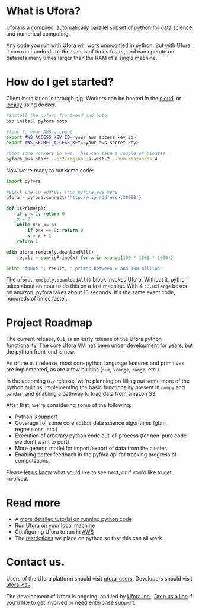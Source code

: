 # What is Ufora?

Ufora is a compiled, automatically parallel subset of python for data science
and numerical computing.

Any code you run with Ufora will work unmodified in python. But with Ufora, 
it can run hundreds or thousands of times faster, and can operate 
on datasets many times larger than the RAM of a single machine.

# How do I get started?

Client installation is through [pip](https://pip.readthedocs.org/en/stable/). 
Workers can be booted in the [cloud](https://ufora.github.io/ufora/github-pages/tutorials/getting-started-aws.html), 
or [locally](https://ufora.github.io/ufora/github-pages/tutorials/getting-started-local.html) using docker.

```bash
#install the pyfora front-end and boto.
pip install pyfora boto

#link to your AWS account
export AWS_ACCESS_KEY_ID=<your aws access key id>
export AWS_SECRET_ACCESS_KEY=<your aws secret key>

#boot some workers in aws. This can take a couple of minutes.
pyfora_aws start --ec2-region us-west-2 --num-instances 4 
```

Now we're ready to run some code:

```py
import pyfora

#stick the ip address from pyfora_aws here
ufora = pyfora.connect('http://<ip_address>:30000')

def isPrime(p):
	if p < 2: return 0
    x = 2
    while x*x <= p:
        if p%x == 0: return 0
        x = x + 1
    return 1

with ufora.remotely.downloadAll():
    result = sum(isPrime(x) for x in xrange(100 * 1000 * 1000))

print "found ", result, " primes between 0 and 100 million"
```

The `ufora.remotely.downloadAll()` block invokes Ufora. Without it,  python
takes about an hour to do this on a fast machine. With 4 `c3.8xlarge` boxes on
amazon, pyfora takes about 10 seconds. It's the same exact code, hundreds of times
faster.

# Project Roadmap

The current release, `0.1`, is an early release of the Ufora python functionality.
The core Ufora VM has been under development for years, but the python front-end
is new. 

As of the `0.1` release, most core python language features and primitives are
implemented, as are a few builtins (`sum`, `xrange`, `range`, etc.).

In the upcoming `0.2` release, we're planning on filling out some more of the
python builtins, implementing the basic functionality present in `numpy` and
`pandas`, and enabling a pathway to load data from amazon S3.

After that, we're considering some of the following: 

* Python 3 support
* Coverage for some core `scikit` data science algorithms (gbm, regressions, etc.)
* Execution of arbitrary python code out-of-process (for non-pure code we don't want to port)
* More generic model for import/export of data from the cluster.
* Enabling better feedback in the pyfora api for tracking progress of computations.

Please [let us know](https://groups.google.com/forum/#!topic/ufora-user/FyT9oUhEa0w) 
what you'd like to see next, or if you'd like to get involved.

# Read more

* A [more detailed tutorial on running python code](https://ufora.github.io/ufora/github-pages/tutorials/basic-execution.html)
* Run Ufora on your [local machine](https://ufora.github.io/ufora/github-pages/tutorials/getting-started-local.html)
* Configuring Ufora to run in [AWS](https://ufora.github.io/ufora/github-pages/tutorials/getting-started-aws.html)
* The [restrictions](https://ufora.github.io/ufora/github-pages/documentation/python-restrictions.html) we place on python so that this can all work.

# Contact us.

Users of the Ufora platform should visit [ufora-users](https://groups.google.com/forum/#!forum/ufora-user). Developers
should visit [ufora-dev](https://groups.google.com/forum/#!forum/ufora-dev).

The development of Ufora is ongoing, and led by [Ufora Inc.](http://www.ufora.com/). [Drop us
a line](mailto:info@ufora.com) if you'd like to get involved or need enterprise support.


